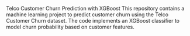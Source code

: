 Telco Customer Churn Prediction with XGBoost
This repository contains a machine learning project to predict customer churn using the Telco Customer Churn dataset. The code implements an XGBoost classifier to model churn probability based on customer features.
